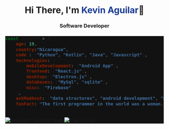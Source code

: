 <h1 align="center"> Hi There, I'm <span style="color:#1a3a91;">Kevin Aguilar</span>👋</h1>

<h3 align="center">Software Developer <br></h3>

<h3 style="background-color:#121212;">

```javascript
const aboutMe = {
    age: 19,
    country:"Nicaragua",
    code : ["Python", "Kotlin", "Java", "Javascript"],
    technologies: {
        mobileDevelopment: ["Android App"],
        frontend: ["React.js"],
        desktop: ["Electron.js"],
        databases: ["MySql", "sqlite"],
        misc: ["Firebase"]
    },
    askMeAbout: ["data structures", "android development", "music", "astronomy"],
    funFact: "The first programmer in the world was a woman."
}

```

![Anurag's github stats](https://github-readme-stats.vercel.app/api?username=aguilarkevin&show_icons=true&theme=dark)![Top Langs](https://github-readme-stats.vercel.app/api/top-langs/?username=aguilarkevin&show_icons=true&theme=dark&langs_count=8&layout=compact)
</h3>
